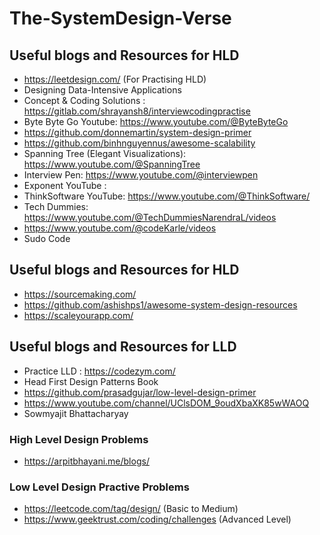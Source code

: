 # The-SystemDesign-Verse

<h2> Useful blogs and Resources for HLD</h2>

* https://leetdesign.com/ (For Practising HLD)
* Designing Data-Intensive Applications
* Concept & Coding Solutions : https://gitlab.com/shrayansh8/interviewcodingpractise
* Byte Byte Go Youtube: https://www.youtube.com/@ByteByteGo
* https://github.com/donnemartin/system-design-primer
* https://github.com/binhnguyennus/awesome-scalability
* Spanning Tree (Elegant Visualizations): https://www.youtube.com/@SpanningTree
* Interview Pen: https://www.youtube.com/@interviewpen
* Exponent YouTube :
* ThinkSoftware YouTube: https://www.youtube.com/@ThinkSoftware/
* Tech Dummies: https://www.youtube.com/@TechDummiesNarendraL/videos
* https://www.youtube.com/@codeKarle/videos
* Sudo Code

  
<h2> Useful blogs and Resources for HLD</h2>

* https://sourcemaking.com/
* https://github.com/ashishps1/awesome-system-design-resources
* https://scaleyourapp.com/

<h2> Useful blogs and Resources for LLD</h2>

* Practice LLD : https://codezym.com/
* Head First Design Patterns Book
* https://github.com/prasadgujar/low-level-design-primer
* https://www.youtube.com/channel/UClsDOM_9oudXbaXK85wWAOQ
* Sowmyajit Bhattacharyay

<h3> High Level Design Problems </h3>

* https://arpitbhayani.me/blogs/

<h3> Low Level Design Practive Problems </h3>

* https://leetcode.com/tag/design/ (Basic to Medium)
* https://www.geektrust.com/coding/challenges  (Advanced Level)


